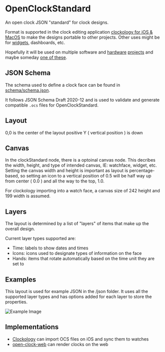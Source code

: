 # OpenClockStandard
An open clock JSON "standard" for clock designs.  

Format is supported in the clock editing application [clockology for iOS & MacOS](https://clockologyapp.com/) to make the designs portable to other projects.  Other uses might be for [widgets](https://widgetyapp.com/), dashboards, etc. 

Hopefully it will be used on multiple software and [hardware](https://github.com/sqfmi/Watchy) [projects](https://github.com/wiz78/WeatherClock) and maybe someday [one of these](https://github.com/Open-Smartwatch/open-smartwatch.github.io).

## JSON Schema

The schema used to define a clock face can be found in [schema/schema.json](schema/schema.json).

It follows JSON Schema Draft 2020-12 and is used to validate and generate compatible `.ocs` files for OpenClockStandard.

## Layout

0,0 is the center of the layout
positive Y ( vertical position ) is down

## Canvas

In the clockStandard node, there is a optoinal canvas node.  This decribes the width, height, and type of intended canvas, IE: watchface, widget, etc.  Setting the canvas width and height is important as layout is percentage-based, so setting an icon to a vertical position of 0.5 will be half way up from center ( 0.0 ) and all the way to the top, 1.0.

For clockology importing into a watch face, a canvas size of 242 height and 199 width is assumed.

## Layers

The layout is determined by a list of "layers" of items that make up the overall design.  

Current layer types supported are:
* Time: labels to show dates and times
* Icons: icons used to designate types of information on the face
* Hands: items that rotate automatically based on the time unit they are set to

## Examples

This layout is used for example JSON in the /json folder.  It uses all the supported layer types and has options added for each layer to store the properties.

![Example Image](images/Examples.JPG)


## Implementations

* [Clockology](https://clockologyapp.com/) can import OCS files on iOS and sync them to watches
* [open-clock-web](https://github.com/mlc/open-clock-web/) can render clocks on the web

